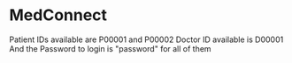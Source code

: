 # MedConnect

Patient IDs available are P00001 and P00002
Doctor ID available is D00001
And the Password to login is "password" for all of them
